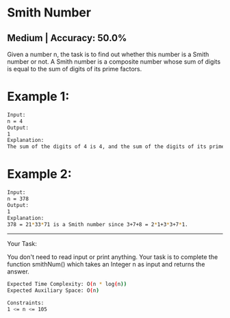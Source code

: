 # Smith Number

## Medium  |  Accuracy: 50.0%

<p>Given a number n, the task is to find out whether this number is a Smith number or not. A Smith number is a composite number whose sum of digits is equal to the sum of digits of its prime factors.</p>

# Example 1:
```bash
Input:
n = 4
Output:
1
Explanation:
The sum of the digits of 4 is 4, and the sum of the digits of its prime factors is 2 + 2 = 4.
```

# Example 2:
```bash
Input:
n = 378
Output:
1
Explanation:
378 = 21*33*71 is a Smith number since 3+7+8 = 2*1+3*3+7*1.
```

<hr>

<span>Your Task:</span>
<p>You don't need to read input or print anything. Your task is to complete the function smithNum() which takes an Integer n as input and returns the answer.</p>

```bash
Expected Time Complexity: O(n * log(n))
Expected Auxiliary Space: O(n)

Constraints:
1 <= n <= 105
```
